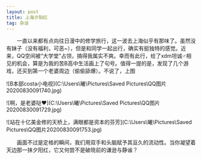 ```yaml
---
layout: post
title: 上海夕阳红
tag: 杂谈
---
```


&emsp;&emsp;一直以来都有点向往日漫中的修学旅行，这一波去上海似乎有那味了。虽然没有妹子（没有福利，可恶~），但是和同学一起出行，确实有挺独特的感觉。近来，QQ空间被“大学堂”占领，搞得我属实不爽。幸而有此行，给了xdm坦诚♂相见的机会，算是为我的苦B高中生活画上了句号。值得一提的是，发现了几个游戏，还买到第一个老婆周边（偷偷舔爆）。不说了，上图

![B本部costa小电视](C:\Users\曦\Pictures\Saved Pictures\QQ图片20200830091740.jpg)

![啊，是老婆哒❤](C:\Users\曦\Pictures\Saved Pictures\QQ图片20200830091729.jpg)

![站在十亿美金修的天桥上，满眼都是资本的芬芳](C:\Users\曦\Pictures\Saved Pictures\QQ图片20200830091753.jpg)

&emsp;&emsp;画面不过是定格的瞬间，我们用双手和头脑赋予其亘久的流动性。当你凝望着天边那一抹夕阳红，它又何尝不是破晓前的谦逊与静谧？